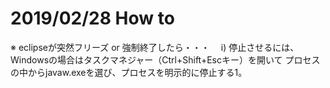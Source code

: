 # 2019/02/28 How to
  ※ eclipseが突然フリーズ or 強制終了したら・・・
　i) 停止させるには、Windowsの場合はタスクマネジャー（Ctrl+Shift+Escキー）を開いて
  プロセスの中からjavaw.exeを選び、プロセスを明示的に停止する1。
